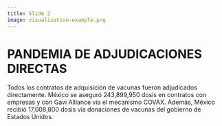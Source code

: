 ```yaml
---
title: Slide 2
image: visualization-example.png
---
```


# PANDEMIA DE ADJUDICACIONES DIRECTAS

Todos los contratos de adquisición de vacunas fueron adjudicados directamente. México se aseguró 243,899,950 dosis en contratos con empresas y con Gavi Alliance vía el mecanismo COVAX. Además, México recibió 17,008,800 dosis vía donaciones de vacunas del gobierno de Estados Unidos. 
